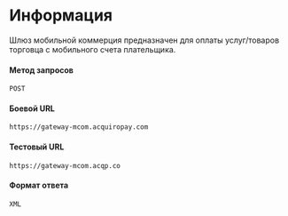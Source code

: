 # Информация

Шлюз мобильной коммерция предназначен для оплаты услуг/товаров торговца с мобильного счета плательщика.

#### Метод запросов

```
POST
```

#### Боевой URL

```
https://gateway-mcom.acquiropay.com
```
    
#### Тестовый URL

```
https://gateway-mcom.acqp.co
```
    
#### Формат ответа

```
XML
```    
 